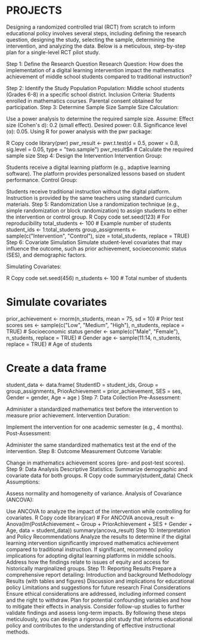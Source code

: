 # PROJECTS
Designing a randomized controlled trial (RCT) from scratch to inform educational policy involves several steps, including defining the research question, designing the study, selecting the sample, determining the intervention, and analyzing the data. Below is a meticulous, step-by-step plan for a single-level RCT pilot study.

Step 1: Define the Research Question
Research Question: How does the implementation of a digital learning intervention impact the mathematics achievement of middle school students compared to traditional instruction?

Step 2: Identify the Study Population
Population: Middle school students (Grades 6-8) in a specific school district.
Inclusion Criteria:
Students enrolled in mathematics courses.
Parental consent obtained for participation.
Step 3: Determine Sample Size
Sample Size Calculation:

Use a power analysis to determine the required sample size. Assume:
Effect size (Cohen's d): 0.2 (small effect).
Desired power: 0.8.
Significance level (α): 0.05.
Using R for power analysis with the pwr package:

R
Copy code
library(pwr)
pwr_result <- pwr.t.test(d = 0.5, power = 0.8, sig.level = 0.05, type = "two.sample")
pwr_result$n  # Calculate the required sample size
Step 4: Design the Intervention
Intervention Group:

Students receive a digital learning platform (e.g., adaptive learning software).
The platform provides personalized lessons based on student performance.
Control Group:

Students receive traditional instruction without the digital platform.
Instruction is provided by the same teachers using standard curriculum materials.
Step 5: Randomization
Use a randomization technique (e.g., simple randomization or block randomization) to assign students to either the intervention or control group.
R
Copy code
set.seed(123)  # For reproducibility
total_students <- 100  # Example number of students
student_ids <- 1:total_students
group_assignments <- sample(c("Intervention", "Control"), size = total_students, replace = TRUE)
Step 6: Covariate Simulation
Simulate student-level covariates that may influence the outcome, such as prior achievement, socioeconomic status (SES), and demographic factors.

Simulating Covariates:

R
Copy code
set.seed(456)
n_students <- 100  # Total number of students

# Simulate covariates
prior_achievement <- rnorm(n_students, mean = 75, sd = 10)  # Prior test scores
ses <- sample(c("Low", "Medium", "High"), n_students, replace = TRUE)  # Socioeconomic status
gender <- sample(c("Male", "Female"), n_students, replace = TRUE)  # Gender
age <- sample(11:14, n_students, replace = TRUE)  # Age of students

# Create a data frame
student_data <- data.frame(
  StudentID = student_ids,
  Group = group_assignments,
  PriorAchievement = prior_achievement,
  SES = ses,
  Gender = gender,
  Age = age
)
Step 7: Data Collection
Pre-Assessment:

Administer a standardized mathematics test before the intervention to measure prior achievement.
Intervention Duration:

Implement the intervention for one academic semester (e.g., 4 months).
Post-Assessment:

Administer the same standardized mathematics test at the end of the intervention.
Step 8: Outcome Measurement
Outcome Variable:

Change in mathematics achievement scores (pre- and post-test scores).
Step 9: Data Analysis
Descriptive Statistics:
Summarize demographic and covariate data for both groups.
R
Copy code
summary(student_data)
Check Assumptions:

Assess normality and homogeneity of variance.
Analysis of Covariance (ANCOVA):

Use ANCOVA to analyze the impact of the intervention while controlling for covariates.
R
Copy code
library(car)  # For ANCOVA
ancova_result <- Anova(lm(PostAchievement ~ Group + PriorAchievement + SES + Gender + Age, data = student_data))
summary(ancova_result)
Step 10: Interpretation and Policy Recommendations
Analyze the results to determine if the digital learning intervention significantly improved mathematics achievement compared to traditional instruction.
If significant, recommend policy implications for adopting digital learning platforms in middle schools.
Address how the findings relate to issues of equity and access for historically marginalized groups.
Step 11: Reporting Results
Prepare a comprehensive report detailing:
Introduction and background
Methodology
Results (with tables and figures)
Discussion and implications for educational policy
Limitations and suggestions for future research
Final Considerations
Ensure ethical considerations are addressed, including informed consent and the right to withdraw.
Plan for potential confounding variables and how to mitigate their effects in analysis.
Consider follow-up studies to further validate findings and assess long-term impacts.
By following these steps meticulously, you can design a rigorous pilot study that informs educational policy and contributes to the understanding of effective instructional methods.
